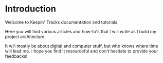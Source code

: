 # Introduction

Welcome to Keepin' Tracks documentation and tutorials.

Here you will find various articles and how-to's that I will write as I build my project architecture.

It will mostly be about digital and computer stuff, but who knows where time will lead me. I hope you find it resourceful and don't hesitate to provide your feedbacks!